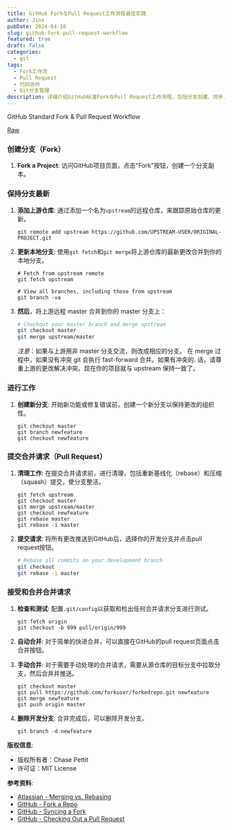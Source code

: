 ```yaml
---
title: GitHub Fork与Pull Request工作流程最佳实践
author: Jinx
pubDate: 2024-04-18
slug: github-fork-pull-request-workflow
featured: true
draft: false
categories:
  - git
tags:
  - Fork工作流
  - Pull Request
  - 代码协作
  - Git分支管理
description: 详细介绍GitHub标准Fork与Pull Request工作流程，包括分支创建、同步上游更新、代码提交规范、冲突处理以及Pull Request的最佳实践指南
---
```


<!-- more -->

GitHub Standard Fork & Pull Request Workflow

[Raw](https://gist.github.com/Chaser324/ce0505fbed06b947d962/raw/23b18d33a8e1a512c53155aabdf97042d8c63768/GitHub-Forking.md)

### 创建分支（Fork）
1. **Fork a Project**: 访问GitHub项目页面，点击"Fork"按钮，创建一个分支副本。

### 保持分支最新
1. **添加上游仓库**: 通过添加一个名为`upstream`的远程仓库，来跟踪原始仓库的更新。
   ```shell
   git remote add upstream https://github.com/UPSTREAM-USER/ORIGINAL-PROJECT.git
   ```

2. **更新本地分支**: 使用`git fetch`和`git merge`将上游仓库的最新更改合并到你的本地分支。

   ```
   # Fetch from upstream remote
   git fetch upstream
   
   # View all branches, including those from upstream
   git branch -va
   ```

3. **然后**，将上游远程 master 合并到你的 master 分支上：

   ```sh
   # Checkout your master branch and merge upstream
   git checkout master
   git merge upstream/master
   ```
   *注意*：如果与上游用非 master 分支交流，则改成相应的分支。
   在 merge 过程中，如果没有冲突 git 会执行 fast-forward 合并。如果有冲突的.    话，请尊重上游的更改解决冲突。现在你的项目就与 upstream 保持一致了。


### 进行工作

1. **创建新分支**: 开始新功能或修复错误前，创建一个新分支以保持更改的组织性。
   
   ```shell
   git checkout master
   git branch newfeature
   git checkout newfeature
   ```

### 提交合并请求（Pull Request）
1. **清理工作**: 在提交合并请求前，进行清理，包括重新基线化（rebase）和压缩（squash）提交，使分支整洁。
   ```shell
   git fetch upstream
   git checkout master
   git merge upstream/master
   git checkout newfeature
   git rebase master
   git rebase -i master
   ```

2. **提交请求**: 将所有更改推送到GitHub后，选择你的开发分支并点击pull request按钮。

   ```sh
   # Rebase all commits on your development branch
   git checkout 
   git rebase -i master
   ```

   

### 接受和合并合并请求
1. **检查和测试**: 配置`.git/config`以获取和检出任何合并请求分支进行测试。
   ```shell
   git fetch origin
   git checkout -b 999 pull/origin/999
   ```

2. **自动合并**: 对于简单的快进合并，可以直接在GitHub的pull request页面点击合并按钮。

3. **手动合并**: 对于需要手动处理的合并请求，需要从源仓库的目标分支中拉取分支，然后合并并推送。
   ```shell
   git checkout master
   git pull https://github.com/forkuser/forkedrepo.git newfeature
   git merge newfeature
   git push origin master
   ```

4. **删除开发分支**: 合并完成后，可以删除开发分支。
   ```shell
   git branch -d newfeature
   ```

**版权信息**:
- 版权所有者：Chase Pettit
- 许可证：MIT License

**参考资料**:

- [Atlassian - Merging vs. Rebasing](https://www.atlassian.com/git/tutorials/merging-vs-rebasing)
- [GitHub - Fork a Repo](https://help.github.com/articles/fork-a-repo)
- [GitHub - Syncing a Fork](https://help.github.com/articles/syncing-a-fork)
- [GitHub - Checking Out a Pull Request](https://help.github.com/articles/checking-out-pull-requests-locally)
